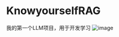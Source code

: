 # KnowyourselfRAG
我的第一个LLM项目，用于开发学习
![image](https://github.com/user-attachments/assets/8a0c0405-229a-420f-8b29-c21897ed9074)
